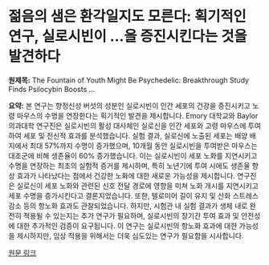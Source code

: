 # 젊음의 샘은 환각일지도 모른다: 획기적인 연구, 실로시빈이 …을 증진시킨다는 것을 발견하다

**원제목:** The Fountain of Youth Might Be Psychedelic: Breakthrough Study Finds Psilocybin Boosts ...

**요약:** 본 연구는 향정신성 버섯의 성분인 실로시빈이 인간 세포의 건강을 증진시키고 노령 마우스의 수명을 연장한다는 획기적인 발견을 제시합니다.  Emory 대학교와 Baylor 의과대학 연구진은 실로시빈의 활성 대사체인 실로신을 인간 세포와 고령 마우스에 투여하여 세포 및 전신적 효과를 분석했습니다.  실험 결과, 실로신에 노출된 세포는 배양 배지에서 최대 57%까지 수명이 증가했으며, 10개월 동안 실로시빈을 투여받은 마우스는 대조군에 비해 생존율이 60% 증가했습니다.  이는 실로시빈이 세포 노화를 지연시키고 수명을 연장하는 최초의 실험적 증거를 제시하며,  특히 노년기에 투여 시에도 생존율 향상 효과가 나타났다는 점에서 건강한 노화에 대한 새로운 가능성을 제시합니다.  연구진은 실로신이 세포 노화와 관련된 신호 전달 경로에 영향을 미쳐 노화 개시를 지연시키고 세포 수명을 증가시킨다고 결론지었습니다.  또한,  텔로미어 길이 유지 및 산화 스트레스 감소 등의 항노화 효과도 관찰되었습니다.  하지만, 시험관 내 실험 결과가 생체 내로 완전히 적용될 수 있는지는 추가 연구가 필요하며, 실로시빈의 장기간 투여 효과 및 안전성에 대한 추가적인 검증이 요구됩니다.  이 연구는 실로시빈의 항노화 효과에 대한 가능성을 제시하지만,  임상 적용을 위해서는 더욱 심도있는 연구가 필요함을 시사합니다.

[원문 링크](https://thedebrief.org/the-fountain-of-youth-might-be-psychedelic-breakthrough-study-finds-psilocybin-boosts-lifespan-and-cellular-health/)
